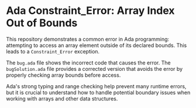 # Ada Constraint_Error: Array Index Out of Bounds

This repository demonstrates a common error in Ada programming: attempting to access an array element outside of its declared bounds.  This leads to a `Constraint_Error` exception.

The `bug.ada` file shows the incorrect code that causes the error. The `bugSolution.ada` file provides a corrected version that avoids the error by properly checking array bounds before access.

Ada's strong typing and range checking help prevent many runtime errors, but it is crucial to understand how to handle potential boundary issues when working with arrays and other data structures.